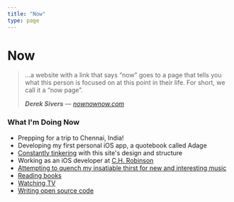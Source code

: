 ```yaml
---
title: "Now"
type: page
---
```


# Now

> …a website with a link that says “now” goes to a page that tells you what this person is focused on at this point in their life. For short, we call it a “now page”.
>
> ***Derek Sivers*** — <cite>[nownownow.com][1]</cite>

[1]: http://nownownow.com/about

### What I'm Doing Now

- Prepping for a trip to Chennai, India!
- Developing my first personal iOS app, a quotebook called Adage
- [Constantly tinkering](https://github.com/hisaac/hisaac.net/commits/master) with this site's design and structure
- Working as an iOS developer at [C.H. Robinson](http://chrobinson.com)
- [Attempting to quench my insatiable thirst for new and interesting music](https://www.last.fm/user/hisaaac)
- [Reading books](https://www.goodreads.com/review/list/32098770-isaac?shelf=currently-reading)
- [Watching TV](https://trakt.tv/users/hisaac/history/)
- [Writing open source code](https://github.com/hisaac)

